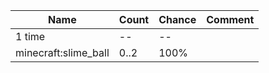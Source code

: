 | Name                 | Count | Chance | Comment |
| -------------------- | ----- | ------ | ------- |
| 1 time               |    -- |     -- |         |
| minecraft:slime_ball |  0..2 |   100% |         |